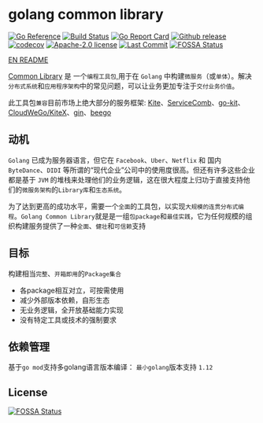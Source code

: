# golang common library
[![Go Reference](https://pkg.go.dev/badge/github.com/kubeservice-stack/common.svg)](https://pkg.go.dev/github.com/kubeservice-stack/common) [![Build Status](https://github.com/kubeservice-stack/common/actions/workflows/go.yml/badge.svg)](https://github.com/kubeservice-stack/common/actions/workflows/go.yml) [![Go Report Card](https://goreportcard.com/badge/github.com/kubeservice-stack/common)](https://goreportcard.com/report/github.com/kubeservice-stack/common) [![Github release](https://img.shields.io/github/v/release/kubeservice-stack/common.svg)](https://github.com/kubeservice-stack/common/releases) [![codecov](https://codecov.io/github/kubeservice-stack/common/branch/main/graph/badge.svg?token=3AX3EHK96Q)](https://codecov.io/github/kubeservice-stack/common) [![Apache-2.0 license](https://img.shields.io/github/license/kubeservice-stack/common)](https://github.com/kubeservice-stack/common/blob/main/LICENSE)
[![Last Commit](https://img.shields.io/github/last-commit/kubeservice-stack/common)](https://github.com/kubeservice-stack/common)
[![FOSSA Status](https://app.fossa.com/api/projects/git%2Bgithub.com%2Fkubeservice-stack%2Fcommon.svg?type=shield)](https://app.fossa.com/projects/git%2Bgithub.com%2Fkubeservice-stack%2Fcommon?ref=badge_shield)

[EN README](README.EN.md)


[Common Library](https://github.com/kubeservice-stack/common/) 是 一个`编程工具包`,用于在 `Golang` 中构建`微服务`（或`单体`）。解决`分布式系统`和`应用程序架构`中的常见问题，可以让业务更加专注于`交付业务价值`。

此工具包`兼容`目前市场上绝大部分的服务框架: [Kite](https://github.com/koding/kite)、[ServiceComb](https://github.com/go-chassis/go-chassis)、[go-kit](https://github.com/go-kit/kit)、[CloudWeGo/KiteX](https://github.com/cloudwego/kitex)、[gin](https://github.com/gin-gonic/gin)、[beego](https://github.com/beego/beego)

## 动机

`Golang` 已成为服务器语言，但它在 `Facebook`、`Uber`、`Netflix` 和 国内`ByteDance`、`DIDI` 等所谓的“现代企业”公司中的使用度很高。但还有许多这些企业都是基于 `JVM` 的堆栈来处理他们的业务逻辑，这在很大程度上归功于直接支持他们的`微服务架构`的`Library库`和`生态系统`。

为了达到更高的成功水平，需要一个`全面`的工具包，以实现`大规模的连贯分布式编程`。`Golang Common Library`就是是一组`包package`和`最佳实践`，它为任何规模的组织构建服务提供了一种`全面`、`健壮`和`可信赖`支持

## 目标

构建相当`完整`、`开箱即用`的`Package集合`

- 各package相互对立，可按需使用
- 减少外部版本依赖，自形生态
- 无业务逻辑，全开放基础能力实现
- 没有特定工具或技术的强制要求

## 依赖管理

基于`go mod`支持多golang语言版本编译： `最小golang`版本支持 `1.12`


## License
[![FOSSA Status](https://app.fossa.com/api/projects/git%2Bgithub.com%2Fkubeservice-stack%2Fcommon.svg?type=large)](https://app.fossa.com/projects/git%2Bgithub.com%2Fkubeservice-stack%2Fcommon?ref=badge_large)
